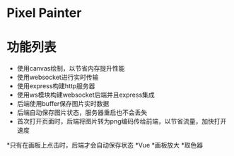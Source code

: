 # Pixel Painter

# 功能列表

* 使用canvas绘制，以节省内存提升性能
* 使用websocket进行实时传输
* 使用express构建http服务器
* 使用ws模块构建websocket后端并且express集成
* 后端使用buffer保存图片实时数据
* 后端自动保存图片状态，服务器重启也不会丢失
* 首次打开页面时，后端将图片转为png编码传给前端，以节省流量，加快打开速度

*只有在画板上点击时，后端才会自动保存状态
*Vue
*画板放大
*取色器